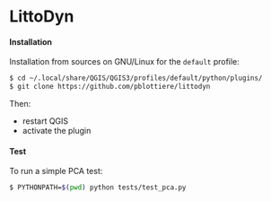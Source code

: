 # LittoDyn


#### Installation

Installation from sources on GNU/Linux for the `default` profile:

```` bash
$ cd ~/.local/share/QGIS/QGIS3/profiles/default/python/plugins/
$ git clone https://github.com/pblottiere/littodyn
````

Then:

- restart QGIS
- activate the plugin


#### Test

To run a simple PCA test:

```` bash
$ PYTHONPATH=$(pwd) python tests/test_pca.py
````
